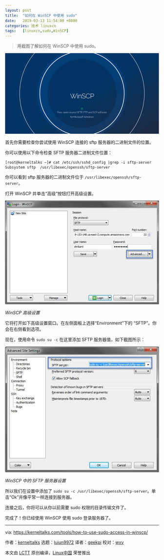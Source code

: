 ```yaml
---
layout: post
title:	"如何在 WinSCP 中使用 sudo"
date:	2019-03-13 11:54:00 +0800 
categories:	技术 linuxcn 
tags:	[linuxcn,sudo,WinSCP]
---
```




> 
> 用截图了解如何在 WinSCP 中使用 sudo。
> 
> 
> 


![](/Asserts/Images/album/201903/13/115351nqxhm7qzq9zjecbv.png)


首先你需要检查你尝试使用 WinSCP 连接的 sftp 服务器的二进制文件的位置。


你可以使用以下命令检查 SFTP 服务器二进制文件位置：



```
[root@kerneltalks ~]# cat /etc/ssh/sshd_config |grep -i sftp-server
Subsystem sftp  /usr/libexec/openssh/sftp-server
```

你可以看到 sftp 服务器的二进制文件位于 `/usr/libexec/openssh/sftp-server`。


打开 WinSCP 并单击“高级”按钮打开高级设置。


![winSCP advance settings](/Asserts/Images/album/201903/13/115407mke8dkgizngtrd6h.jpg)


*WinSCP 高级设置*


它将打开如下高级设置窗口。在左侧面板上选择“Environment”下的 “SFTP”。你会在右侧看到选项。


现在，使用命令 `sudo su -c` 在这里添加 SFTP 服务器值，如下截图所示：


![SFTP server setting in winSCP](/Asserts/Images/album/201903/13/115409bw7tzrsvjl9s0spz.jpg)


*WinSCP 中的 SFTP 服务器设置*


所以我们在设置中添加了 `sudo su -c /usr/libexec/openssh/sftp-server`。单击“Ok”并像平常一样连接到服务器。


连接之后，你将可以从你以前需要 sudo 权限的目录传输文件了。


完成了！你已经使用 WinSCP 使用 sudo 登录服务器了。




---


via: <https://kerneltalks.com/tools/how-to-use-sudo-access-in-winscp/>


作者：[kerneltalks](https://kerneltalks.com) 选题：[lujun9972](https://github.com/lujun9972) 译者：[geekpi](https://github.com/geekpi) 校对：[wxy](https://github.com/wxy)


本文由 [LCTT](https://github.com/LCTT/TranslateProject) 原创编译，[Linux中国](https://linux.cn/) 荣誉推出
